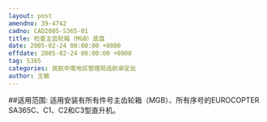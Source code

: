 ```yaml
---
layout: post
amendno: 39-4742
cadno: CAD2005-S365-01
title: 检查主齿轮箱（MGB）底盘
date: 2005-02-24 00:00:00 +0800
effdate: 2005-02-24 00:00:00 +0800
tag: S365
categories: 民航中南地区管理局适航审定处
author: 王敏
---
```


##适用范围:
适用安装有所有件号主齿轮箱（MGB）、所有序号的EUROCOPTER SA365C、C1、C2和C3型直升机。


